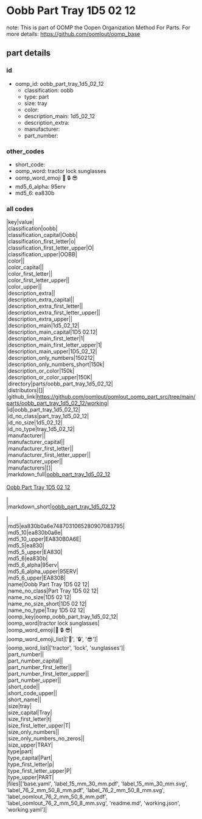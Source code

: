 # Oobb Part Tray 1D5 02 12  

note: This is part of OOMP the Oopen Organization Method For Parts. For more details: https://github.com/oomlout/oomp_base

##  part details





### id
* oomp_id: oobb_part_tray_1d5_02_12
  * classification: oobb
  * type: part
  * size: tray
  * color: 
  * description_main: 1d5_02_12
  * description_extra: 
  * manufacturer: 
  * part_number: 

### other_codes
* short_code: 
* oomp_word: tractor lock sunglasses
* oomp_word_emoji :tractor: :lock: :sunglasses:
* md5_6_alpha: 95erv
* md5_6: ea830b

### all codes 
|key|value|  
|classification|oobb|  
|classification_capital|Oobb|  
|classification_first_letter|o|  
|classification_first_letter_upper|O|  
|classification_upper|OOBB|  
|color||  
|color_capital||  
|color_first_letter||  
|color_first_letter_upper||  
|color_upper||  
|description_extra||  
|description_extra_capital||  
|description_extra_first_letter||  
|description_extra_first_letter_upper||  
|description_extra_upper||  
|description_main|1d5_02_12|  
|description_main_capital|1D5 02.12|  
|description_main_first_letter|1|  
|description_main_first_letter_upper|1|  
|description_main_upper|1D5_02_12|  
|description_only_numbers|150212|  
|description_only_numbers_short|150k|  
|description_or_color|150k|  
|description_or_color_upper|150K|  
|directory|parts/oobb_part_tray_1d5_02_12|  
|distributors|[]|  
|github_link|https://github.com/oomlout/oomlout_oomp_part_src/tree/main/parts/oobb_part_tray_1d5_02_12/working|  
|id|oobb_part_tray_1d5_02_12|  
|id_no_class|part_tray_1d5_02_12|  
|id_no_size|1d5_02_12|  
|id_no_type|tray_1d5_02_12|  
|manufacturer||  
|manufacturer_capital||  
|manufacturer_first_letter||  
|manufacturer_first_letter_upper||  
|manufacturer_upper||  
|manufacturers|[]|  
|markdown_full|[oobb_part_tray_1d5_02_12](https://github.com/oomlout/oomlout_oomp_part_src/tree/main/parts/oobb_part_tray_1d5_02_12/working)<br>[](https://github.com/oomlout/oomlout_oomp_part_src/tree/main/parts/oobb_part_tray_1d5_02_12/working)<br>[Oobb Part Tray 1D5 02 12](https://github.com/oomlout/oomlout_oomp_part_src/tree/main/parts/oobb_part_tray_1d5_02_12/working)<br><br>|  
|markdown_short|[oobb_part_tray_1d5_02_12](https://github.com/oomlout/oomlout_oomp_part_src/tree/main/parts/oobb_part_tray_1d5_02_12/working)<br><br>|  
|md5|ea830b0a6e7487031065280907083795|  
|md5_10|ea830b0a6e|  
|md5_10_upper|EA830B0A6E|  
|md5_5|ea830|  
|md5_5_upper|EA830|  
|md5_6|ea830b|  
|md5_6_alpha|95erv|  
|md5_6_alpha_upper|95ERV|  
|md5_6_upper|EA830B|  
|name|Oobb Part Tray 1D5 02 12|  
|name_no_class|Part Tray 1D5 02 12|  
|name_no_size|1D5 02 12|  
|name_no_size_short|1D5 02 12|  
|name_no_type|Tray 1D5 02 12|  
|oomp_key|oomp_oobb_part_tray_1d5_02_12|  
|oomp_word|tractor lock sunglasses|  
|oomp_word_emoji|:tractor: :lock: :sunglasses:|  
|oomp_word_emoji_list|[':tractor:', ':lock:', ':sunglasses:']|  
|oomp_word_list|['tractor', 'lock', 'sunglasses']|  
|part_number||  
|part_number_capital||  
|part_number_first_letter||  
|part_number_first_letter_upper||  
|part_number_upper||  
|short_code||  
|short_code_upper||  
|short_name||  
|size|tray|  
|size_capital|Tray|  
|size_first_letter|t|  
|size_first_letter_upper|T|  
|size_only_numbers||  
|size_only_numbers_no_zeros||  
|size_upper|TRAY|  
|type|part|  
|type_capital|Part|  
|type_first_letter|p|  
|type_first_letter_upper|P|  
|type_upper|PART|  
|files|['base.yaml', 'label_15_mm_30_mm.pdf', 'label_15_mm_30_mm.svg', 'label_76_2_mm_50_8_mm.pdf', 'label_76_2_mm_50_8_mm.svg', 'label_oomlout_76_2_mm_50_8_mm.pdf', 'label_oomlout_76_2_mm_50_8_mm.svg', 'readme.md', 'working.json', 'working.yaml']|  
